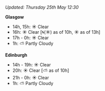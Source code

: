 *Updated: Thursday 25th May 12:30*

**Glasgow**

* 14h, 15h: :sunny: Clear
* 16h: :sunny: Clear [:cyclone:(:sunny:) as of 10h, :sunny: as of 13h]
* 17h - 0h: :sunny: Clear
* 1h: :partly_sunny: Partly Cloudy

**Edinburgh**

* 14h - 19h: :sunny: Clear
* 20h: :sunny: Clear [:partly_sunny: as of 10h]
* 21h - 0h: :sunny: Clear
* 1h: :partly_sunny: Partly Cloudy
